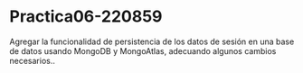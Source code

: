 # Practica06-220859
Agregar la funcionalidad de persistencia de los datos de sesión en una base de datos usando MongoDB y MongoAtlas, adecuando algunos cambios necesarios.. 
